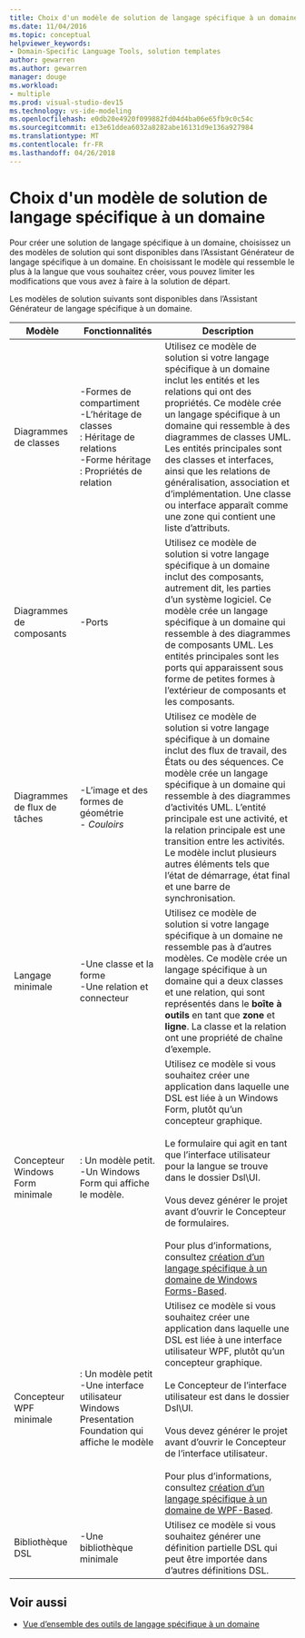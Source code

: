 ```yaml
---
title: Choix d'un modèle de solution de langage spécifique à un domaine
ms.date: 11/04/2016
ms.topic: conceptual
helpviewer_keywords:
- Domain-Specific Language Tools, solution templates
author: gewarren
ms.author: gewarren
manager: douge
ms.workload:
- multiple
ms.prod: visual-studio-dev15
ms.technology: vs-ide-modeling
ms.openlocfilehash: e0db20e4920f099882fd04d4ba06e65fb9c0c54c
ms.sourcegitcommit: e13e61ddea6032a8282abe16131d9e136a927984
ms.translationtype: MT
ms.contentlocale: fr-FR
ms.lasthandoff: 04/26/2018
---
```

# <a name="choosing-a-domain-specific-language-solution-template"></a>Choix d'un modèle de solution de langage spécifique à un domaine
Pour créer une solution de langage spécifique à un domaine, choisissez un des modèles de solution qui sont disponibles dans l’Assistant Générateur de langage spécifique à un domaine. En choisissant le modèle qui ressemble le plus à la langue que vous souhaitez créer, vous pouvez limiter les modifications que vous avez à faire à la solution de départ.

 Les modèles de solution suivants sont disponibles dans l’Assistant Générateur de langage spécifique à un domaine.

|Modèle|Fonctionnalités|Description|
|--------------|--------------|-----------------|
|Diagrammes de classes|-Formes de compartiment<br />-L’héritage de classes<br />: Héritage de relations<br />-Forme héritage<br />: Propriétés de relation|Utilisez ce modèle de solution si votre langage spécifique à un domaine inclut les entités et les relations qui ont des propriétés. Ce modèle crée un langage spécifique à un domaine qui ressemble à des diagrammes de classes UML. Les entités principales sont des classes et interfaces, ainsi que les relations de généralisation, association et d’implémentation. Une classe ou interface apparaît comme une zone qui contient une liste d’attributs.|
|Diagrammes de composants|-Ports|Utilisez ce modèle de solution si votre langage spécifique à un domaine inclut des composants, autrement dit, les parties d’un système logiciel. Ce modèle crée un langage spécifique à un domaine qui ressemble à des diagrammes de composants UML. Les entités principales sont les ports qui apparaissent sous forme de petites formes à l’extérieur de composants et les composants.|
|Diagrammes de flux de tâches|-L’image et des formes de géométrie<br />-   *Couloirs*|Utilisez ce modèle de solution si votre langage spécifique à un domaine inclut des flux de travail, des États ou des séquences. Ce modèle crée un langage spécifique à un domaine qui ressemble à des diagrammes d’activités UML. L’entité principale est une activité, et la relation principale est une transition entre les activités. Le modèle inclut plusieurs autres éléments tels que l’état de démarrage, état final et une barre de synchronisation.|
|Langage minimale|-Une classe et la forme<br />-Une relation et connecteur|Utilisez ce modèle de solution si votre langage spécifique à un domaine ne ressemble pas à d’autres modèles. Ce modèle crée un langage spécifique à un domaine qui a deux classes et une relation, qui sont représentés dans le **boîte à outils** en tant que **zone** et **ligne**. La classe et la relation ont une propriété de chaîne d’exemple.|
|Concepteur Windows Form minimale|: Un modèle petit.<br />-Un Windows Form qui affiche le modèle.|Utilisez ce modèle si vous souhaitez créer une application dans laquelle une DSL est liée à un Windows Form, plutôt qu’un concepteur graphique.<br /><br /> Le formulaire qui agit en tant que l’interface utilisateur pour la langue se trouve dans le dossier Dsl\UI.<br /><br /> Vous devez générer le projet avant d’ouvrir le Concepteur de formulaires.<br /><br /> Pour plus d’informations, consultez [création d’un langage spécifique à un domaine de Windows Forms-Based](../modeling/creating-a-windows-forms-based-domain-specific-language.md).|
|Concepteur WPF minimale|: Un modèle petit<br />-Une interface utilisateur Windows Presentation Foundation qui affiche le modèle|Utilisez ce modèle si vous souhaitez créer une application dans laquelle une DSL est liée à une interface utilisateur WPF, plutôt qu’un concepteur graphique.<br /><br /> Le Concepteur de l’interface utilisateur est dans le dossier Dsl\UI.<br /><br /> Vous devez générer le projet avant d’ouvrir le Concepteur de l’interface utilisateur.<br /><br /> Pour plus d’informations, consultez [création d’un langage spécifique à un domaine de WPF-Based](../modeling/creating-a-wpf-based-domain-specific-language.md).|
|Bibliothèque DSL|-Une bibliothèque minimale|Utilisez ce modèle si vous souhaitez générer une définition partielle DSL qui peut être importée dans d’autres définitions DSL.|

## <a name="see-also"></a>Voir aussi

- [Vue d’ensemble des outils de langage spécifique à un domaine](../modeling/overview-of-domain-specific-language-tools.md)
